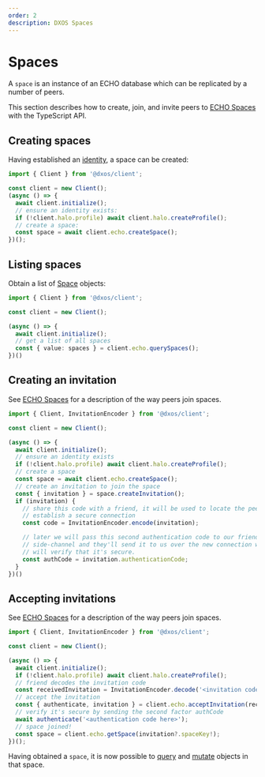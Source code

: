 ```yaml
---
order: 2
description: DXOS Spaces
---
```


# Spaces

A `space` is an instance of an ECHO database which can be replicated by a number of peers.

This section describes how to create, join, and invite peers to [ECHO Spaces](../platform/#spaces) with the TypeScript API.

## Creating spaces

Having established an [identity](./identity), a space can be created:

```ts file=./snippets/create-space.ts#L5-
import { Client } from '@dxos/client';

const client = new Client();
(async () => {
  await client.initialize();
  // ensure an identity exists:
  if (!client.halo.profile) await client.halo.createProfile();
  // create a space:
  const space = await client.echo.createSpace();
})();
```

## Listing spaces

Obtain a list of [Space](/api/@dxos/client/interfaces/Space) objects:

```ts file=./snippets/query-spaces.ts#L5-
import { Client } from '@dxos/client';

const client = new Client();

(async () => {
  await client.initialize();
  // get a list of all spaces
  const { value: spaces } = client.echo.querySpaces();
})()
```

## Creating an invitation

See [ECHO Spaces](../platform/#spaces) for a description of the way peers join spaces.

```ts file=./snippets/invite-to-space.ts#L5-
import { Client, InvitationEncoder } from '@dxos/client';

const client = new Client();

(async () => {
  await client.initialize();
  // ensure an identity exists
  if (!client.halo.profile) await client.halo.createProfile();
  // create a space
  const space = await client.echo.createSpace();
  // create an invitation to join the space
  const { invitation } = space.createInvitation();
  if (invitation) {
    // share this code with a friend, it will be used to locate the peer and
    // establish a secure connection
    const code = InvitationEncoder.encode(invitation);

    // later we will pass this second authentication code to our friend over a
    // side-channel and they'll send it to us over the new connection which
    // will verify that it's secure.
    const authCode = invitation.authenticationCode;
  }
})()
```

## Accepting invitations

See [ECHO Spaces](../platform/#spaces) for a description of the way peers join spaces.

```ts file=./snippets/join-space.ts#L5-
import { Client, InvitationEncoder } from '@dxos/client';

const client = new Client();

(async () => {
  await client.initialize();
  if (!client.halo.profile) await client.halo.createProfile();
  // friend decodes the invitation code
  const receivedInvitation = InvitationEncoder.decode('<invitation code here>');
  // accept the invitation
  const { authenticate, invitation } = client.echo.acceptInvitation(receivedInvitation);
  // verify it's secure by sending the second factor authCode
  await authenticate('<authentication code here>');
  // space joined!
  const space = client.echo.getSpace(invitation?.spaceKey!);
})();
```

Having obtained a `space`, it is now possible to [query](./queries) and [mutate](./mutations) objects in that space.
